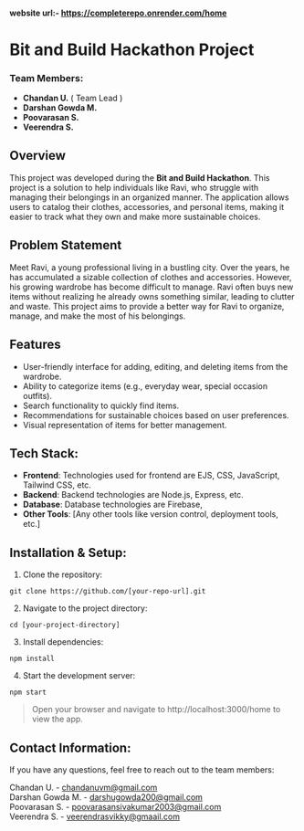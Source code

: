 #### website url:- https://completerepo.onrender.com/home

# Bit and Build Hackathon Project

### Team Members:
- **Chandan U.** ( Team Lead )
- **Darshan Gowda M.**
- **Poovarasan S.**
- **Veerendra S.**

## Overview
This project was developed during the **Bit and Build Hackathon**.
This project is a solution to help individuals like Ravi, who struggle with managing their belongings in an organized manner. The application allows users to catalog their clothes, accessories, and personal items, making it easier to track what they own and make more sustainable choices.

## Problem Statement

Meet Ravi, a young professional living in a bustling city. Over the years, he has accumulated a sizable collection of clothes and accessories. However, his growing wardrobe has become difficult to manage. Ravi often buys new items without realizing he already owns something similar, leading to clutter and waste. This project aims to provide a better way for Ravi to organize, manage, and make the most of his belongings.

## Features

- User-friendly interface for adding, editing, and deleting items from the wardrobe.
- Ability to categorize items (e.g., everyday wear, special occasion outfits).
- Search functionality to quickly find items.
- Recommendations for sustainable choices based on user preferences.
- Visual representation of items for better management.
  
## Tech Stack:
- **Frontend**: Technologies used for frontend are  EJS, CSS, JavaScript, Tailwind CSS, etc.
- **Backend**: Backend technologies are Node.js, Express, etc.
- **Database**: Database technologies are Firebase,
- **Other Tools**: [Any other tools like version control, deployment tools, etc.]

## Installation & Setup:

1. Clone the repository:
```
git clone https://github.com/[your-repo-url].git
```
2. Navigate to the project directory:
```
cd [your-project-directory]
```
3. Install dependencies:
```
npm install
```
4. Start the development server:
```
npm start
```


> Open your browser and navigate to http://localhost:3000/home to view the app.


## Contact Information:


If you have any questions, feel free to reach out to the team members:

Chandan U. - chandanuvm@gmail.com<br>
Darshan Gowda M. - darshugowda200@gmail.com<br>
Poovarasan S. - poovarasansivakumar2003@gmail.com<br>
Veerendra S. - veerendrasvikky@gmaail.com
